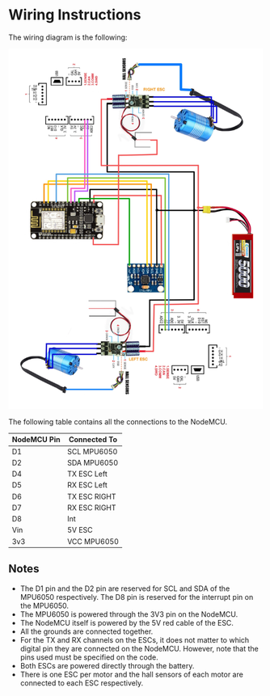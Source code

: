 # Wiring Instructions

The wiring diagram is the following: 

![Wiring Diagram](../images/wiring.jpg)

The following table contains all the connections to the NodeMCU. 

| NodeMCU Pin  | Connected To |
|--------------|--------------|
| D1           | SCL MPU6050  |
| D2           | SDA MPU6050  |
| D4           | TX ESC Left  |
| D5           | RX ESC Left  |
| D6           | TX ESC RIGHT |
| D7           | RX ESC RIGHT |
| D8           | Int          |
| Vin          | 5V ESC       |
| 3v3          | VCC MPU6050  |

## Notes 

- The D1 pin and the D2 pin are reserved for SCL and SDA of the MPU6050 respectively. The D8 pin is reserved for the interrupt pin on the MPU6050. 
- The MPU6050 is powered through the 3V3 pin on the NodeMCU. 
- The NodeMCU itself is powered by the 5V red cable of the ESC. 
- All the grounds are connected together. 
- For the TX and RX channels on the ESCs, it does not matter to which digital pin they are connected on the NodeMCU. However, note that the pins used must be specified on the code. 
- Both ESCs are powered directly through the battery. 
- There is one ESC per motor and the hall sensors of each motor are connected to each ESC respectively.
